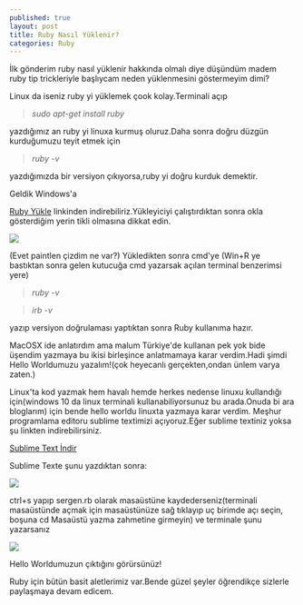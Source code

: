 ```yaml
---
published: true
layout: post
title: Ruby Nasıl Yüklenir?
categories: Ruby
---
```

İlk gönderim ruby nasıl yüklenir hakkında olmalı diye düşündüm madem ruby tip trickleriyle başlıycam neden yüklenmesini göstermeyim dimi? 

Linux da iseniz ruby yi yüklemek çook kolay.Terminali açıp

> _sudo apt-get install ruby_

yazdığımız an ruby yi linuxa kurmuş oluruz.Daha sonra doğru düzgün kurduğumuzu teyit etmek için

> _ruby -v_ 

yazdığımızda bir versiyon çıkıyorsa,ruby yi doğru kurduk demektir.


Geldik Windows'a

[Ruby Yükle](http://rubyinstaller.org/downloads/ "Ruby Yükle") linkinden indirebiliriz.Yükleyiciyi çalıştırdıktan sonra okla gösterdiğim yerin tikli olmasına dikkat edin.

![]({{site.baseurl}}/images/rubynasilyuklenir/rubyyukle.png)

(Evet paintlen çizdim ne var?) Yükledikten sonra cmd'ye (Win+R ye bastıktan sonra gelen kutucuğa cmd yazarsak açılan terminal benzerimsi yere) 

> _ruby -v_

> _irb -v_


yazıp versiyon doğrulaması yaptıktan sonra Ruby kullanıma hazır.

MacOSX ide anlatırdım ama malum Türkiye'de kullanan pek yok bide üşendim yazmaya bu ikisi birleşince anlatmamaya karar verdim.Hadi şimdi Hello Worldumuzu yazalım!(çok heyecanlı gerçekten,ondan ünlem varya zaten.)

Linux'ta kod yazmak hem havalı hemde herkes nedense linuxu kullandığı için(windows 10 da linux terminali kullanabiliyorsunuz bu arada.Onuda bi ara bloglarım) için bende hello worldu linuxta yazmaya karar verdim.
Meşhur programlama editoru sublime textimizi açıyoruz.Eğer sublime textiniz yoksa şu linkten indirebilirsiniz.

[Sublime Text İndir](https://www.sublimetext.com/3)

Sublime Texte şunu yazdıktan sonra:

![]({{site.baseurl}}/images/rubynasilyuklenir/ilkprogram.png)

ctrl+s yapıp sergen.rb olarak masaüstüne kaydederseniz(terminali masaüstünde açmak için masaüstünüze sağ tıklayıp uç birimde açı seçin, boşuna cd Masaüstü yazma zahmetine girmeyin) ve terminale şunu yazarsanız 

![]({{site.baseurl}}/images/rubynasilyuklenir/terminalruby.png) 

Hello Worldumuzun çıktığını görürsünüz!

Ruby için bütün basit aletlerimiz var.Bende güzel şeyler öğrendikçe sizlerle paylaşmaya devam edicem.
